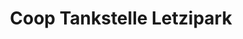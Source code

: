 ---
title: "Coop Tankstelle Letzipark"
url: /zuerich/coop-tankstelle-letzipark/
shop: Lebensmittel
---